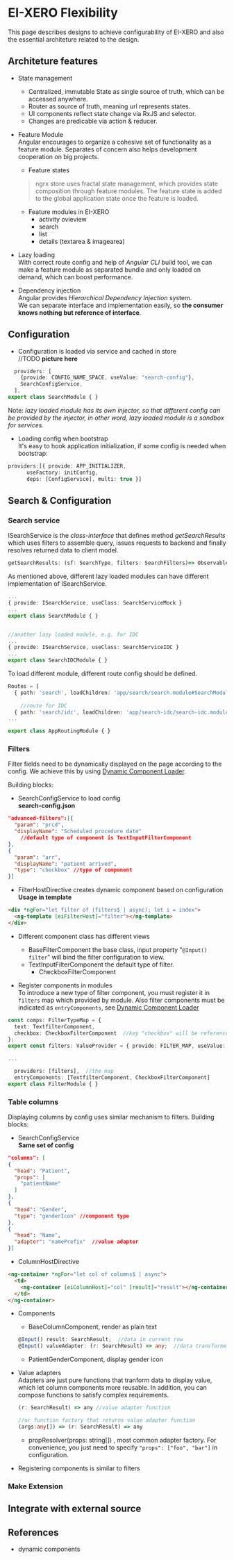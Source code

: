 # EI-XERO Flexibility

This page describes designs to achieve configurability of EI-XERO and also the essential architeture related to the design.


## Architeture features

* State management
	* Centralized, immutable State as single source of truth, which can be accessed anywhere.
  * Router as source of truth, meaning url represents states.
  * UI components reflect state change via RxJS and selector.
  * Changes are predicable via action & reducer.

* Feature Module  
  Angular encourages to organize a cohesive set of functionality as a feature module. Separates of concern also helps development cooperation on big projects.

  * Feature states
  > ngrx store uses fractal state management, which provides state composition through feature modules. The feature state is added to the global application state once the feature is loaded.

  * Feature modules in EI-XERO
    * activity ovieview
    * search
    * list
    * details (textarea & imagearea) 

* Lazy loading  
  With correct route config and help of *Angular CLI* build tool, we can make a feature module as separated bundle and only loaded on demand, which can boost performance. 

* Dependency injection  
  Angular provides *Hierarchical Dependency Injection* system.  
  We can separate interface and implementation easily, so **the consumer knows nothing but reference of interface**.

## Configuration

* Configuration is loaded via service and cached in store  
//TODO **picture here**  
```typescript
  providers: [
    {provide: CONFIG_NAME_SPACE, useValue: "search-config"},
    SearchConfigService,
  ],
export class SearchModule { }
```
Note: *lazy loaded module has its own injector, so that different config can be provided by the injector, in other word, lazy loaded module is a sandbox for services.*

* Loading config when bootstrap  
It's easy to hook application initialization, if some config is needed when bootstrap:
```typescript
providers:[{ provide: APP_INITIALIZER, 
      useFactory: initConfig,
      deps: [ConfigService], multi: true }]
```

## Search & Configuration

### Search service

ISearchService is the *class-interface* that defines method *getSearchResults* which uses filters  to assemble query, issues requests to backend and finally resolves returned data to client model.
```typescript
getSearchResults: (sf: SearchType, filters: SearchFilters)=> Observable<SearchResult[]>;
```

As mentioned above, different lazy loaded modules can have different implementation of ISearchService.
```typescript
...
{ provide: ISearchService, useClass: SearchServiceMock }
...
export class SearchModule { }


//another lazy loaded module, e.g. for IDC
...
{ provide: ISearchService, useClass: SearchServiceIDC }
...
export class SearchIDCModule { }
```

To load different module, different route config should be defined.
```typescript
Routes = [
  { path: 'search', loadChildren: 'app/search/search.module#SearchModule' },
	
	//route for IDC
  { path: 'search/idc', loadChildren: 'app/search-idc/search-idc.module#SearchIDCModule'},
...

export class AppRoutingModule { }
```


### Filters
Filter fields need to be dynamically displayed on the page according to the config. We achieve this by using [Dynamic Component Loader](https://angular.io/guide/dynamic-component-loader).

Building blocks:
* SearchConfigService to load config  
**search-config.json**
```json
"advanced-filters":[{
  "param": "prcd",
  "displayName": "Scheduled procedure date"
	//default type of component is TextInputFilterComponent
},
{
  "param": "arr",
  "displayName": "patient arrived",
  "type": "checkbox" //type of component
}]
```
* FilterHostDirective creates dynamic component based on configuration  
**Usage in template**
```html
<div *ngFor="let filter of (filters$ | async); let i = index">
  <ng-template [eiFilterHost]="filter"></ng-template>
</div>
```
* Different component class has different views
  * BaseFilterComponent the base class, input property "`@Input() filter`" will bind the filter configuration to view.
  * TextInputFilterComponent the default type of filter.
	* CheckboxFilterComponent

* Register components in modules  
To introduce a new type of filter component, you must register it in `filters` map which provided by module. Also filter components must be indicated as `entryComponents`, see [Dynamic Component Loader](https://angular.io/guide/dynamic-component-loader)
```typescript
const comps: FilterTypeMap = {
  text: TextfilterComponent,
  checkbox: CheckboxFilterComponent  //key "checkbox" will be referenced in config
};
export const filters: ValueProvider = { provide: FILTER_MAP, useValue: comps, multi:true };

...

  providers: [filters],  //the map
  entryComponents: [TextfilterComponent, CheckboxFilterComponent]
export class FilterModule { }
```

### Table columns
Displaying columns by config uses similar mechanism to filters. Building blocks:  
* SearchConfigService  
**Same set of config**
```json
"columns": [
{
  "head": "Patient",
  "props": [
    "patientName"
  ]
},
{
  "head": "Gender",
  "type": "genderIcon" //component type
},
{
  "head": "Name",
  "adapter": "namePrefix"  //value adapter
}]
```
* ColumnHostDirective
```html
<ng-container *ngFor="let col of columns$ | async">
  <td>
    <ng-container [eiColumnHost]="col" [result]="result"></ng-container>
  </td>
</ng-container>
```

* Components
  * BaseColumnComponent, render as plain text
  ```typescript
  @Input() result: SearchResult;  //data in current row
  @Input() valueAdapter: (r: SearchResult) => any;  //data transformer, configurable
  ```
  * PatientGenderComponent, display gender icon

* Value adapters  
  Adapters are just pure functions that tranform data to display value, which let column components more reusable. In addition, you can compose functions to satisfy complex requirements.
  ```typescript
  (r: SearchResult) => any //value adapter function

  //or function factory that returns value adapter function
  (args:any[]) => (r: SearchResult) => any
  ```
  * propResolver(props: string[]) , most common adapter factory. For convenience, you just need to specify `"props": ["foo", "bar"]` in configuration.

* Registering components is similar to filters

### Make Extension

## Integrate with external source


## References
* dynamic components
